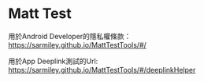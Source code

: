 # Matt Test

用於Android Developer的隱私權條款：https://sarmiley.github.io/MattTestTools/#/

用於App Deeplink測試的Url: https://sarmiley.github.io/MattTestTools/#/deeplinkHelper